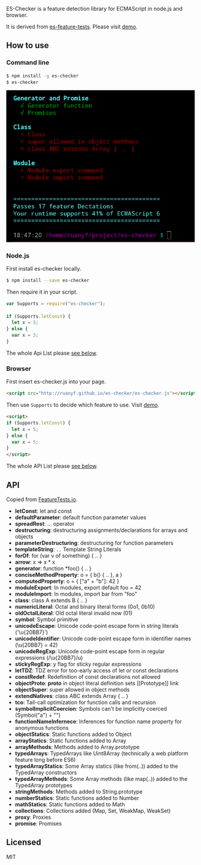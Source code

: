 ES-Checker is a feature detection library for ECMAScript in node.js and browser.

It is derived from [es-feature-tests](https://github.com/getify/es-feature-tests). Please visit [demo](http://ruanyf.github.io/es-checker/).

## How to use

### Command line

```bash
$ npm install -g es-checker
$ es-checker
```

![](./screenshot.png)

### Node.js

First install es-checker locally.

```bash
$ npm install --save es-checker
```

Then require it in your script.

```javascript
var Supports = require("es-checker");

if (Supports.letConst) {
  let x = 5;
} else {
  var x = 5;
}
```

The whole Api List please [see below](#api).

### Browser

First insert es-checker.js into your page.

```html
<script src="http://ruanyf.github.io/es-checker/es-checker.js"></script>
```

Then use `Supports` to decide which feature to use. Visit [demo](http://ruanyf.github.io/es-checker/).

```html
<script>
if (Supports.letConst) {
  let x = 5;
} else {
  var x = 5;
}
</script>
```

The whole API List please [see below](#api).

## API

Copied from [FeatureTests.io](https://featuretests.io/details).

- **letConst**: let and const
- **defaultParameter**: default function parameter values
- **spreadRest**: ... operator
- **destructuring**: destructuring assignments/declarations for arrays and objects
- **parameterDestructuring**: destructuring for function parameters
- **templateString**: `..` Template String Literals
- **forOf**: for (var v of something) { .. }
- **arrow**: x => x * x
- **generator**: function *foo() { .. }
- **conciseMethodProperty**: o = { b() { .. }, a }
- **computedProperty**: o = { ["a" + "b"]: 42 }
- **moduleExport**: In modules, export default foo = 42
- **moduleImport**: In modules, import bar from "foo"
- **class**: class A extends B { .. }
- **numericLiteral**: Octal and binary literal forms (0o1, 0b10)
- **oldOctalLiteral**: Old octal literal invalid now (01)
- **symbol**: Symbol primitive
- **unicodeEscape**: Unicode code-point escape form in string literals ('\u{20BB7}')
- **unicodeIdentifier**: Unicode code-point escape form in identifier names (\u{20BB7} = 42)
- **unicodeRegExp**: Unicode code-point escape form in regular expressions (/\u{20BB7}/u)
- **stickyRegExp**: y flag for sticky regular expressions
- **letTDZ**: TDZ error for too-early access of let or const declarations
- **constRedef**: Redefinition of const declarations not allowed
- **objectProto**: __proto__ in object literal definition sets [[Prototype]] link
- **objectSuper**: super allowed in object methods
- **extendNatives**: class ABC extends Array { .. }
- **tco**: Tail-call optimization for function calls and recursion
- **symbolImplicitCoercion**: Symbols can't be implicitly coerced (Symbol("a") + "")
- **functionNameInfernece**: Inferences for function name property for anonymous functions
- **objectStatics**: Static functions added to Object
- **arrayStatics**: Static functions added to Array
- **arrayMethods**: Methods added to Array.prototype
- **typedArrays**: TypedArrays like Uint8Array (technically a web platform feature long before ES6)
- **typedArrayStatics**: Some Array statics (like from(..)) added to the TypedArray constructors
- **typedArrayMethods**: Some Array methods (like map(..)) added to the TypedArray prototypes
- **stringMethods**: Methods added to String.prototype
- **numberStatics**: Static functions added to Number
- **mathStatics**: Static functions added to Math
- **collections**: Collections added (Map, Set, WeakMap, WeakSet)
- **proxy**: Proxies
- **promise**: Promises

## Licensed

MIT
